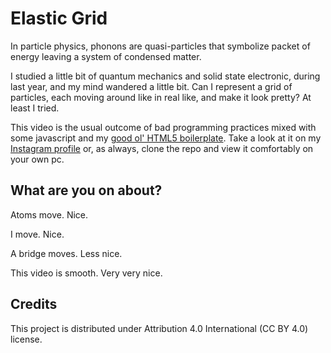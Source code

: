 # Elastic Grid

In particle physics, phonons are quasi-particles that symbolize packet of energy leaving a system of condensed matter.

I studied a little bit of quantum mechanics and solid state electronic, during last year, and my mind wandered a little bit.
Can I represent a grid of particles, each moving around like in real like, and make it look pretty? At least I tried.

This video is the usual outcome of bad programming practices mixed with some javascript and my [good ol' HTML5 boilerplate](https://github.com/lorossi/empty-html5-canvas-project).
Take a look at it on my [Instagram profile](https://wwww.instagram.com/lorossi) or, as always, clone the repo and view it comfortably on your own pc.

## What are you on about?

Atoms move. Nice.

I move. Nice.

A bridge moves. Less nice.

This video is smooth. Very very nice.

## Credits

This project is distributed under Attribution 4.0 International (CC BY 4.0) license.
